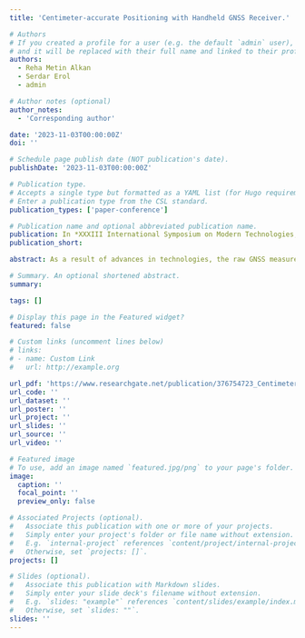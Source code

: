 ```yaml
---
title: 'Centimeter-accurate Positioning with Handheld GNSS Receiver.'

# Authors
# If you created a profile for a user (e.g. the default `admin` user), write the username (folder name) here
# and it will be replaced with their full name and linked to their profile.
authors:
  - Reha Metin Alkan
  - Serdar Erol
  - admin

# Author notes (optional)
author_notes:
  - 'Corresponding author'

date: '2023-11-03T00:00:00Z'
doi: ''

# Schedule page publish date (NOT publication's date).
publishDate: '2023-11-03T00:00:00Z'

# Publication type.
# Accepts a single type but formatted as a YAML list (for Hugo requirements).
# Enter a publication type from the CSL standard.
publication_types: ['paper-conference']

# Publication name and optional abbreviated publication name.
publication: In *XXXIII International Symposium on Modern Technologies, Education and Professional Practice in Geodesy and Related Fields*
publication_short:

abstract: As a result of advances in technologies, the raw GNSS measurement (i.e., pseudorange, phase, and Doppler) can now be collected with smartphones, tablet computers, and handheld GNSS receivers/chipsets. The most important milestone in this field was undoubtedly Google’s announcement in May 2016 that devices with Android Nougat v.7.x and higher operating systems can collect GNSS raw data. On the other hand, some manufacturers (like Garmin Ltd.) have allowed GNSS raw measurements to be recorded with handheld GNSS devices, which are mostly used for navigation, outdoor and sporting activities. This has paved the way for smartphones or handheld-type GNSS devices to be used as accurate 3D positioning systems in addition to their standard functions. In this study, the 3D positioning performance of the Garmin GPSMAP® 66sr handheld device using the raw measurements is presented. For this purpose, two static test measurements were made, one in a noisy environment without completely open sky visibility and having more multipath effects and the second one in relatively favorable environmental conditions. In these measurements, GPS (L1, L5), GLONASS (L1), and Galileo (E1, E5a) data were collected at 1-second intervals with a Garmin receiver, and the points were coordinated with the conventional relative method and PPP technique. In order to determine the effect of measurement time span on the accuracy performance, the data collected over a longer period were divided into sub-groups of 1-hour each and processed again using the same ways. The coordinates obtained from the Garmin receiver’s solutions were compared with those measured by the geodetic receiver. The overall results show that the handheld GNSS receivers achieved centimeter-level accuracy with the relative technique, while meter-level accuracy could be obtained with the PPP technique.

# Summary. An optional shortened abstract.
summary: 

tags: []

# Display this page in the Featured widget?
featured: false

# Custom links (uncomment lines below)
# links:
# - name: Custom Link
#   url: http://example.org

url_pdf: 'https://www.researchgate.net/publication/376754723_Centimeter-accurate_Positioning_with_Handheld_GNSS_Receiver'
url_code: ''
url_dataset: ''
url_poster: ''
url_project: ''
url_slides: ''
url_source: ''
url_video: ''

# Featured image
# To use, add an image named `featured.jpg/png` to your page's folder.
image:
  caption: ''
  focal_point: ''
  preview_only: false

# Associated Projects (optional).
#   Associate this publication with one or more of your projects.
#   Simply enter your project's folder or file name without extension.
#   E.g. `internal-project` references `content/project/internal-project/index.md`.
#   Otherwise, set `projects: []`.
projects: []

# Slides (optional).
#   Associate this publication with Markdown slides.
#   Simply enter your slide deck's filename without extension.
#   E.g. `slides: "example"` references `content/slides/example/index.md`.
#   Otherwise, set `slides: ""`.
slides: ''
---
```



